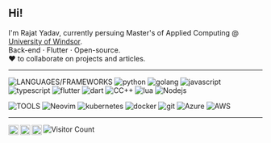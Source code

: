 ## Hi!

I'm Rajat Yadav, currently persuing Master's of Applied Computing @ [University of Windsor](https://www.uwindsor.ca).  
Back-end &sdot; Flutter &sdot; Open-source.  
❤️ to collaborate on projects and articles.  

----

![LANGUAGES/FRAMEWORKS](https://img.shields.io/static/v1?logo=&label=&message=LANGUAGE/FRAMEWORK:&color=36465D&logoColor=AAA&style=flat-square&link=)
![python](https://img.shields.io/static/v1?logo=python&label=&message=python&color=36465D&logoColor=AAA&style=flat-square&link=)
![golang](https://img.shields.io/static/v1?logo=go&label=&message=golang&color=36465D&logoColor=AAA&style=flat-square&link=)
![javascript](https://img.shields.io/static/v1?logo=javascript&label=&message=javascript&color=36465D&logoColor=AAA&style=flat-square&link=)
![typescript](https://img.shields.io/static/v1?logo=typescript&label=&message=typescript&color=36465D&logoColor=AAA&style=flat-square&link=)
![flutter](https://img.shields.io/static/v1?logo=flutter&label=&message=flutter&color=36465D&logoColor=AAA&style=flat-square&link=)
![dart](https://img.shields.io/static/v1?logo=dart&label=&message=dart&color=36465D&logoColor=AAA&style=flat-square&link=)
![CC++](https://img.shields.io/static/v1?logo=c&label=&message=C/C++&color=36465D&logoColor=AAA&style=flat-square&link=)
![lua](https://img.shields.io/static/v1?logo=lua&label=&message=lua&color=36465D&logoColor=AAA&style=flat-square&link=)
![Nodejs](https://img.shields.io/static/v1?logo=nodejs&label=&message=nodejs&color=36465D&logoColor=AAA&style=flat-square&link=)


![TOOLS](https://img.shields.io/static/v1?logo=python&label=&message=TOOLS:&color=36465D&logoColor=AAA&style=flat-square&link=)
![Neovim](https://img.shields.io/static/v1?logo=neovim&label=&message=neovim&color=36465D&logoColor=AAA&style=flat-square&link=)
![kubernetes](https://img.shields.io/static/v1?logo=kubernetes&label=&message=kubernetes&color=36465D&logoColor=AAA&style=flat-square&link=)
![docker](https://img.shields.io/static/v1?logo=docker&label=&message=docker&color=36465D&logoColor=AAA&style=flat-square&link=)
![git](https://img.shields.io/static/v1?logo=git&label=&message=git&color=36465D&logoColor=AAA&style=flat-square&link=)
![Azure](https://img.shields.io/static/v1?logo=azure&label=&message=azure&color=36465D&logoColor=AAA&style=flat-square&link=)
![AWS](https://img.shields.io/static/v1?logo=aws&label=&message=AWS&color=36465D&logoColor=AAA&style=flat-square&link=)

----

<a href="https://x.com/laggedskapari">
  <img align="left" alt="Laggedskapari's X" width="20px" src="https://simpleicons.now.sh/x/495f7e" />
</a>
<a href="https://linkedin.com/in/esrajatyadav">
  <img align="left" alt="Rajat's LinkedIn" width="20px" src="https://simpleicons.now.sh/linkedin/495f7e" />
</a>
<a href="https://medium.com/@laggedskapari">
  <img align="left" alt="Rajat's Medium" width="20px" src="https://simpleicons.now.sh/medium/495f7e" />
</a>




![Visitor Count](https://profile-counter.glitch.me/{laggedskapari}/count.svg)
